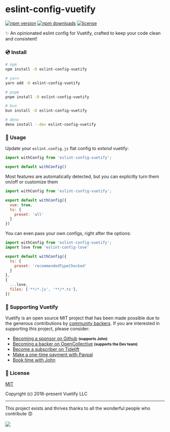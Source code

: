 # eslint-config-vuetify

<!-- automd:badges color="blue" license -->

[![npm version](https://img.shields.io/npm/v/eslint-config-vuetify?color=blue)](https://npmjs.com/package/eslint-config-vuetify)
[![npm downloads](https://img.shields.io/npm/dm/eslint-config-vuetify?color=blue)](https://npm.chart.dev/eslint-config-vuetify)
[![license](https://img.shields.io/github/license/vuetifyjs/eslint-config-vuetify?color=blue)](https://github.com/vuetifyjs/eslint-config-vuetify/blob/main/LICENSE)

<!-- /automd -->

✨ An opinionated eslint config for Vuetify, crafted to keep your code clean and consistent!

### 💿 Install

<!-- automd:pm-install dev auto=false -->

```sh
# npm
npm install -D eslint-config-vuetify

# yarn
yarn add -D eslint-config-vuetify

# pnpm
pnpm install -D eslint-config-vuetify

# bun
bun install -D eslint-config-vuetify

# deno
deno install --dev eslint-config-vuetify
```

<!-- /automd -->

### 🚀 Usage

Update your `eslint.config.js` flat config to _extend_ vuetify:

```js
import withConfig from 'eslint-config-vuetify';

export default withConfig()
```

Most features are automatically detected, but you can explicitly turn them on/off or customize them

```js
import withConfig from 'eslint-config-vuetify';

export default withConfig({
  vue: true,
  ts: {
    preset: 'all'
  }
})
```

You can even pass your own configs, right after the options: 

```js
import withConfig from 'eslint-config-vuetify';
import love from 'eslint-config-love'

export default withConfig({
  ts: {
    preset: 'recommendedTypeChecked'
  }
},
{
  ...love,
  files: ['**/*.js', '**/*.ts'],
})
```

### 💪 Supporting Vuetify

<p>Vuetify is an open source MIT project that has been made possible due to the generous contributions by <a href="https://github.com/vuetifyjs/vuetify/blob/dev/BACKERS.md">community backers</a>. If you are interested in supporting this project, please consider:</p>

<ul>
  <li>
    <a href="https://github.com/users/johnleider/sponsorship">Becoming a sponsor on Github</a>
    <strong><small>(supports John)</small></strong>
  </li>
  <li>
    <a href="https://opencollective.com/vuetify">Becoming a backer on OpenCollective</a>
    <strong><small>(supports the Dev team)</small></strong>
  </li>
  <li>
    <a href="https://tidelift.com/subscription/npm/vuetify?utm_source=vuetify&utm_medium=referral&utm_campaign=readme">Become a subscriber on Tidelift</a>
  </li>
  <li>
    <a href="https://paypal.me/vuetify">Make a one-time payment with Paypal</a>
  </li>
  <li>
    <a href="https://vuetifyjs.com/getting-started/consulting-and-support?ref=github">Book time with John</a>
  </li>
</ul>

### 📑 License

[MIT](http://opensource.org/licenses/MIT)

Copyright (c) 2016-present Vuetify LLC

----

This project exists and thrives thanks to all the wonderful people who contribute 😍
<br><br>
<a href="https://github.com/vuetifyjs/eslint-config-vuetify/graphs/contributors">
<img src="https://contrib.rocks/image?repo=vuetifyjs/eslint-config-vuetify" />
</a>